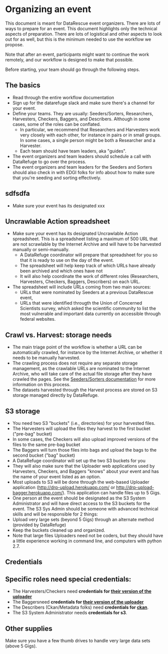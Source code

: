 # Organizing an event

This document is meant for DataRescue event organizers. There are lots of ways to prepare for an event. This document highlights only the technical aspects of preparation. There are lots of logistical and other aspects to look out for as well, but this is the minimum needed to use the workflow we propose.  

Note that after an event, participants might want to continue the work remotely, and our workflow is designed to make that possible.


Before starting, your team should go through the following steps. 

## The basics
- Read through the entire workflow documentation
- Sign up for the datarefuge slack and make sure there's a channel for your event. 
- Define your teams. They are usually: Seeders/Sorters, Researchers, Harvesters, Checkers, Baggers, and Describers. Although in some cases, some of the roles can be conflated. 
  - In particular, we recommend that Researchers and Harvesters work very closely with each other, for instance in pairs or in small groups. In some cases, a single person might be both a Researcher and a Harvester.
  - Each team should have team leaders, aka "guides". 
- The event organizers and team leaders should schedule a call with DataRefuge to go over the process. 
- The event organizers and team leaders for the Seeders and Sorters should also check in with EDGI folks for info about how to make sure that you're seeding and sorting effectively. 

## sdfsdfa
- Make sure your event has its designated xxx

## Uncrawlable Action spreadsheet
- Make sure your event has its designated Uncrawlable Action spreadsheet. This is a spreadsheet listing a maximum of 500 URL that are not scrawlable by the Internet Archive and will have to be harvested manually or semi-manually.
  - A DataRefuge coordinator will prepare that spreadsheet for you so that it is ready to use on the day of the event.
  - The spreadsheet will help keep track of which URLs have already been archived and which ones have not
  - It will also help coordinate the work of different roles (Researchers, Harvesters, Checkers, Baggers, Describers) on each URL.
- The spreadsheet will include URLs coming from two main sources:
   - URLs that were nominated by Seeders at a previous DataRescue event, 
   - URLs that were identified througth the Union of Concerned Scientists survey, which asked the scientific community to list the most vulnerable and important data currently on accessible through federal websites. 

## Crawl vs. Harvest: storage needs 
- The main triage point of the workflow is whether a URL can be automatically crawled, for instance by the Internet Archive, or whether it  needs to be manually harvested.
 - The crawling process does not require any separate storage management, as the crawlable URLs are nominated to the Internet Archive, who will take care of the actual file storage after they have crawled the pages. See the [Seeders/Sorters documentation](seednsort.md) for more information on this process. 
 - The datasets harvested through the Harvest process are stored on S3 storage managed directly by DataRefuge.

## S3 storage
- You need two S3 "buckets" (i.e., directories) for your harvested files.  
 - The Harvesters will upload the files they harvest to the first bucket ("pre-bag" bucket)
  - In some cases, the Checkers will also upload improved versions of the files to the same pre-bag bucket
 - The Baggers will turn those files into bags and upload the bags to the second bucket ("bag" bucket)
- A DataRefuge coordinator will set up the two S3 buckets for you 
 - They will also make sure that the Uploader web applications used by Harvesters, Checkers, and Baggers "knows" about your event and has the name of your event listed as an option.
 - Most uploads to S3 will be done through the web-based Uploader application (http://drp-upload.herokuapp.com/ or http://drp-upload-bagger.herokuapp.com/). This application can handle files up to 5 Gigs.
 - One person at the event should be designated as the S3 System Administrator and will have direct access to the S3 buckets for the event. The S3 Sys Admin should be someone with advanced technical skills and will be responsible for 2 things:
  - Upload very large sets (beyond 5 Gigs) through an alternate method (provided by DataRefuge)
  - Keep the buckets cleaned up and organized. 
- Note that large files Uploaders need not be coders, but they should have a little experience working in command line, and computers with python 2.7.
  
## Credentials
Specific roles need special credentials:
- 
- The Harvesters/Checkers need **credentials for [their version of the uploader](http://drp-upload.herokuapp.com)**
- The Baggersneed **credentials for [their version of the uploader](http://drp-upload-bagger.herokuapp.com)**
- The Describers (Ckan/Metadata folks) need **credentials for [ckan](https://www.datarefuge.org/)**. 
- The S3 System Administrator needs **credentials for s3**. 

## Other supplies
Make sure you have a few thumb drives to handle very large data sets (above 5 Gigs).


